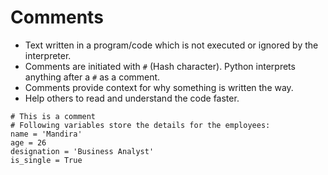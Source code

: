 # **Comments**

- Text written in a program/code which is not executed or ignored by the interpreter.
- Comments are initiated with `#` (Hash character). Python interprets anything after a `#` as a comment.
- Comments provide context for why something is written the way.
- Help others to read and understand the code faster. 

```
# This is a comment
# Following variables store the details for the employees:
name = 'Mandira'
age = 26
designation = 'Business Analyst'
is_single = True
```
